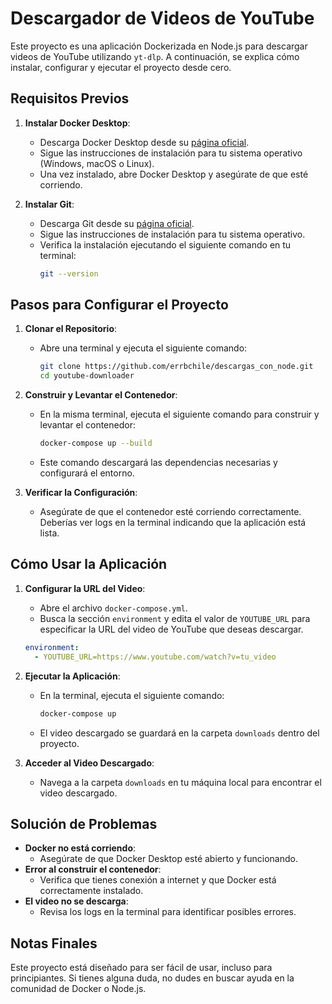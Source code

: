 # Descargador de Videos de YouTube

Este proyecto es una aplicación Dockerizada en Node.js para descargar videos de YouTube utilizando `yt-dlp`. A continuación, se explica cómo instalar, configurar y ejecutar el proyecto desde cero.

## Requisitos Previos

1. **Instalar Docker Desktop**:
   - Descarga Docker Desktop desde su [página oficial](https://www.docker.com/products/docker-desktop/).
   - Sigue las instrucciones de instalación para tu sistema operativo (Windows, macOS o Linux).
   - Una vez instalado, abre Docker Desktop y asegúrate de que esté corriendo.

2. **Instalar Git**:
   - Descarga Git desde su [página oficial](https://git-scm.com/).
   - Sigue las instrucciones de instalación para tu sistema operativo.
   - Verifica la instalación ejecutando el siguiente comando en tu terminal:
     ```bash
     git --version
     ```

## Pasos para Configurar el Proyecto

1. **Clonar el Repositorio**:
   - Abre una terminal y ejecuta el siguiente comando:
     ```bash
     git clone https://github.com/errbchile/descargas_con_node.git
     cd youtube-downloader
     ```

2. **Construir y Levantar el Contenedor**:
   - En la misma terminal, ejecuta el siguiente comando para construir y levantar el contenedor:
     ```bash
     docker-compose up --build
     ```
   - Este comando descargará las dependencias necesarias y configurará el entorno.

3. **Verificar la Configuración**:
   - Asegúrate de que el contenedor esté corriendo correctamente. Deberías ver logs en la terminal indicando que la aplicación está lista.

## Cómo Usar la Aplicación

1. **Configurar la URL del Video**:
   - Abre el archivo `docker-compose.yml`.
   - Busca la sección `environment` y edita el valor de `YOUTUBE_URL` para especificar la URL del video de YouTube que deseas descargar.

   ```yaml
   environment:
     - YOUTUBE_URL=https://www.youtube.com/watch?v=tu_video
   ```

2. **Ejecutar la Aplicación**:
   - En la terminal, ejecuta el siguiente comando:
     ```bash
     docker-compose up
     ```
   - El video descargado se guardará en la carpeta `downloads` dentro del proyecto.

3. **Acceder al Video Descargado**:
   - Navega a la carpeta `downloads` en tu máquina local para encontrar el video descargado.

## Solución de Problemas

- **Docker no está corriendo**:
  - Asegúrate de que Docker Desktop esté abierto y funcionando.
- **Error al construir el contenedor**:
  - Verifica que tienes conexión a internet y que Docker está correctamente instalado.
- **El video no se descarga**:
  - Revisa los logs en la terminal para identificar posibles errores.

## Notas Finales

Este proyecto está diseñado para ser fácil de usar, incluso para principiantes. Si tienes alguna duda, no dudes en buscar ayuda en la comunidad de Docker o Node.js.
